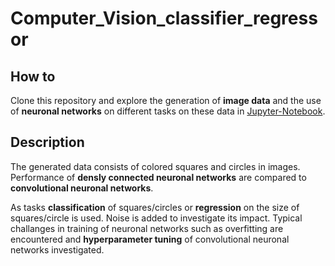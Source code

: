 # Computer_Vision_classifier_regressor

## How to
Clone this repository and explore the generation of **image data** and the use of **neuronal networks** on different tasks on these data in [Jupyter-Notebook](comparing_dense_to_conv_networks.ipynb).

## Description
The generated data consists of colored squares and circles in images. Performance of **densly connected neuronal networks** are compared to **convolutional neuronal networks**. 

As tasks **classification** of squares/circles or **regression** on the size of squares/circle is used. Noise is added to investigate its impact. Typical challanges in training of neuronal networks such as overfitting are encountered and **hyperparameter tuning** of convolutional neuronal networks investigated.
